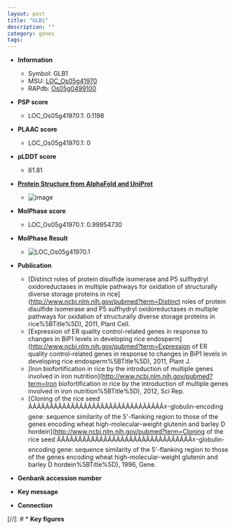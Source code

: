 ```yaml
---
layout: post
title: "GLB1"
description: ""
category: genes
tags: 
---
```


* **Information**  
    + Symbol: GLB1  
    + MSU: [LOC_Os05g41970](http://rice.plantbiology.msu.edu/cgi-bin/ORF_infopage.cgi?orf=LOC_Os05g41970)  
    + RAPdb: [Os05g0499100](http://rapdb.dna.affrc.go.jp/viewer/gbrowse_details/irgsp1?name=Os05g0499100)  

* **PSP score**  
    + LOC_Os05g41970.1: 0.1198 

* **PLAAC score**  
    + LOC_Os05g41970.1: 0 

* **pLDDT score**
    + 61.81

* **[Protein Structure from AlphaFold and UniProt](https://www.uniprot.org/uniprotkb/P29835/entry#structure)**
    + ![image](https://ricepsp.github.io/images/P/AF-P29835-F1.png)

* **MolPhase score**
    + LOC_Os05g41970.1: 0.99954730

* **MolPhase Result**
    + ![LOC_Os05g41970.1](https://304243504.github.io/Pictures/LOC_Os05g/LOC_Os05g41970.1.png)

* **Publication**  
    + [Distinct roles of protein disulfide isomerase and P5 sulfhydryl oxidoreductases in multiple pathways for oxidation of structurally diverse storage proteins in rice](http://www.ncbi.nlm.nih.gov/pubmed?term=Distinct roles of protein disulfide isomerase and P5 sulfhydryl oxidoreductases in multiple pathways for oxidation of structurally diverse storage proteins in rice%5BTitle%5D), 2011, Plant Cell.
    + [Expression of ER quality control-related genes in response to changes in BiP1 levels in developing rice endosperm](http://www.ncbi.nlm.nih.gov/pubmed?term=Expression of ER quality control-related genes in response to changes in BiP1 levels in developing rice endosperm%5BTitle%5D), 2011, Plant J.
    + [Iron biofortification in rice by the introduction of multiple genes involved in iron nutrition](http://www.ncbi.nlm.nih.gov/pubmed?term=Iron biofortification in rice by the introduction of multiple genes involved in iron nutrition%5BTitle%5D), 2012, Sci Rep.
    + [Cloning of the rice seed ÃÂÃÂÃÂÃÂÃÂÃÂÃÂÃÂÃÂÃÂÃÂÃÂÃÂÃÂÃÂÃÂ±-globulin-encoding gene: sequence similarity of the 5'-flanking region to those of the genes encoding wheat high-molecular-weight glutenin and barley D hordein](http://www.ncbi.nlm.nih.gov/pubmed?term=Cloning of the rice seed ÃÂÃÂÃÂÃÂÃÂÃÂÃÂÃÂÃÂÃÂÃÂÃÂÃÂÃÂÃÂÃÂ±-globulin-encoding gene: sequence similarity of the 5'-flanking region to those of the genes encoding wheat high-molecular-weight glutenin and barley D hordein%5BTitle%5D), 1996, Gene.

* **Genbank accession number**  

* **Key message**  

* **Connection**  

[//]: # * **Key figures**  



